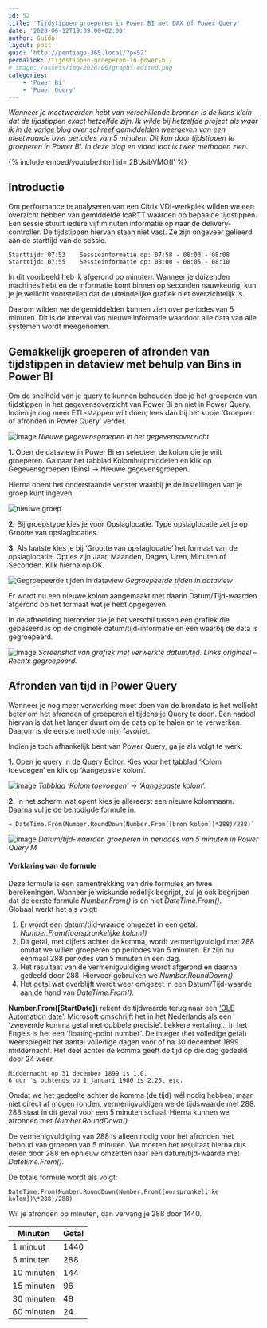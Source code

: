 ```yaml
---
id: 52
title: 'Tijdstippen groeperen in Power BI met DAX of Power Query'
date: '2020-06-12T19:09:00+02:00'
author: Guido
layout: post
guid: 'http://pentiago-365.local/?p=52'
permalink: /tijdstippen-groeperen-in-power-bi/
# image: /assets/img/2020/06/graphs-edited.png
categories:
    - 'Power Bi'
    - 'Power Query'
---
```


*Wanneer je meetwaarden hebt van verschillende bronnen is de kans klein dat de tijdstippen exact hetzelfde zijn. Ik wilde bij hetzelfde project als waar ik in [de vorige blog](https://pentiago365.nl/?p=32) over schreef gemiddelden weergeven van een meetwaarde over periodes van 5 minuten. Dit kan door tijdstippen te groeperen in Power BI. In deze blog en video laat ik twee methoden zien.*

{% include embed/youtube.html id='2BUsibVMOfI' %}
## Introductie
Om performance te analyseren van een Citrix VDI-werkplek wilden we een overzicht hebben van gemiddelde IcaRTT waarden op bepaalde tijdstippen. Een sessie stuurt iedere vijf minuten informatie op naar de delivery-controller. De tijdstippen hiervan staan niet vast. Ze zijn ongeveer gelieerd aan de starttijd van de sessie.

```
Starttijd: 07:53    Sessieinformatie op: 07:58 - 08:03 - 08:08
Starttijd: 07:55    Sessieinformatie op: 08:00 - 08:05 - 08:10
```

In dit voorbeeld heb ik afgerond op minuten. Wanneer je duizenden machines hebt en de informatie komt binnen op seconden nauwkeurig, kun je je wellicht voorstellen dat de uiteindelijke grafiek niet overzichtelijk is.

Daarom wilden we de gemiddelden kunnen zien over periodes van 5 minuten. Dit is de interval van nieuwe informatie waardoor alle data van alle systemen wordt meegenomen.

## Gemakkelijk groeperen of afronden van tijdstippen in dataview met behulp van Bins in Power BI

Om de snelheid van je query te kunnen behouden doe je het groeperen van tijdstippen in het gegevensoverzicht van Power Bi en niet in Power Query. Indien je nog meer ETL-stappen wilt doen, lees dan bij het kopje ‘Groepren of afronden in Power Query’ verder.



![image](/assets/img/2020/06/nieuwe-gegevensgroepen.png)
_Nieuwe gegevensgroepen in het gegevensoverzicht_

**1.** Open de dataview in Power Bi en selecteer de kolom die je wilt groeperen. Ga naar het tabblad Kolomhulpmiddelen en klik op Gegevensgroepen (Bins) -&gt; Nieuwe gegevensgroepen.

Hierna opent het onderstaande venster waarbij je de instellingen van je groep kunt ingeven.

![nieuwe groep](/assets/img/2020/06/nieuwe-groep.png)

**2.** Bij groepstype kies je voor Opslaglocatie. Type opslaglocatie zet je op Grootte van opslaglocaties.

**3.** Als laatste kies je bij ‘Grootte van opslaglocatie’ het formaat van de opslaglocatie. Opties zijn Jaar, Maanden, Dagen, Uren, Minuten of Seconden. Klik hierna op OK.

![Gegroepeerde tijden in dataview](/assets/img/2020/06/gegroepeerde-tijd-data-view.png)
_Gegroepeerde tijden in dataview_

Er wordt nu een nieuwe kolom aangemaakt met daarin Datum/Tijd-waarden afgerond op het formaat wat je hebt opgegeven.

In de afbeelding hieronder zie je het verschil tussen een grafiek die gebaseerd is op de originele datum/tijd-informatie en één waarbij de data is gegroepeerd.

![image](/assets/img/2020/06/graphs-edited-1024x274.png)
_Screenshot van grafiek met verwerkte datum/tijd. Links origineel – Rechts gegroepeerd._

## Afronden van tijd in Power Query

Wanneer je nog meer verwerking moet doen van de brondata is het wellicht beter om het afronden of groeperen al tijdens je Query te doen. Een nadeel hiervan is dat het langer duurt om de data op te halen en te verwerken. Daarom is de eerste methode mijn favoriet.

Indien je toch afhankelijk bent van Power Query, ga je als volgt te werk:

**1.** Open je query in de Query Editor. Kies voor het tabblad ‘Kolom toevoegen’ en klik op ‘Aangepaste kolom’.

![image](/assets/img/2020/06/new-column-2.png)
_Tabblad ‘Kolom toevoegen’ -&gt; ‘Aangepaste kolom’._

**2.** In het scherm wat opent kies je allereerst een nieuwe kolomnaam. Daarna vul je de benodigde formule in.

```
= DateTime.From(Number.RoundDown(Number.From([bron kolom])*288)/288)`
```
![image](/assets/img/2020/06/new-column-bins.png)
_Datum/tijd-waarden groeperen in periodes van 5 minuten in Power Query M_

#### Verklaring van de formule

Deze formule is een samentrekking van drie formules en twee berekeningen. Wanneer je wiskunde redelijk begrijpt, zul je ook begrijpen dat de eerste formule *Number.From()* is en niet *DateTime.From()*.  
Globaal werkt het als volgt:

1. Er wordt een datum/tijd-waarde omgezet in een getal: *Number.From(\[oorspronkelijke kolom\])*
2. Dit getal, met cijfers achter de komma, wordt vermenigvuldigd met 288 omdat we willen groeperen op periodes van 5 minuten. Er zijn nu eenmaal 288 periodes van 5 minuten in een dag.
3. Het resultaat van de vermenigvuldiging wordt afgerond en daarna gedeeld door 288. Hiervoor gebruiken we *Number.RoundDown()*.
4. Het getal wat overblijft wordt weer omgezet in een Datum/Tijd-waarde aan de hand van *DateTime.From()*.

**Number.From(\[StartDate\])** rekent de tijdwaarde terug naar een [‘OLE Automation date’.](https://docs.microsoft.com/en-us/dotnet/api/system.datetime.tooadate?view=netcore-3.1https://docs.microsoft.com/nl-nl/powerquery-m/number-from) Microsoft omschrijft het in het Nederlands als een ‘zwevende komma getal met dubbele precisie’. Lekkere vertaling… In het Engels is het een ‘floating-point number’. De integer (het volledige getal) weerspiegelt het aantal volledige dagen voor of na 30 december 1899 middernacht. Het deel achter de komma geeft de tijd op die dag gedeeld door 24 weer.

`Middernacht op 31 december 1899 is 1,0.`\
`6 uur 's ochtends op 1 januari 1900 is 2,25. etc.`

Omdat we het gedeelte achter de komma (de tijd) wél nodig hebben, maar niet direct af mogen ronden, vermenigvuldigen we de tijdswaarde met 288. 288 staat in dit geval voor een 5 minuten schaal. Hierna kunnen we afronden met *Number.RoundDown().*

De vermenigvuldiging van 288 is alleen nodig voor het afronden met behoud van groepen van 5 minuten. We moeten het resultaat hierna dus delen door 288 en opnieuw omzetten naar een datum/tijd-waarde met *Datetime.From()*.

De totale formule wordt als volgt:  
```
DateTime.From(Number.RoundDown(Number.From([oorspronkelijke kolom])\*288)/288)
```

Wil je afronden op minuten, dan vervang je 288 door 1440.


| Minuten | Getal |
| ----------- | ----------- |
| 1 minuut | 1440 |
| 5 minuten | 288 |
| 10 minuten | 144 |
| 15 minuten | 96 |
| 30 minuten | 48 |
| 60 minuten | 24 |
